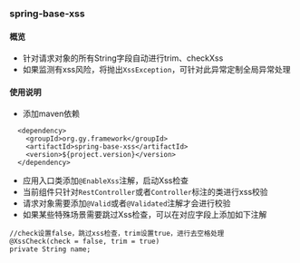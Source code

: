 ### spring-base-xss

#### 概览
- 针对请求对象的所有String字段自动进行trim、checkXss
- 如果监测有xss风险，将抛出`XssException`，可针对此异常定制全局异常处理

#### 使用说明
- 添加maven依赖
```
  <dependency>
    <groupId>org.gy.framework</groupId>
    <artifactId>spring-base-xss</artifactId>
    <version>${project.version}</version>
  </dependency>
```

- 应用入口类添加`@EnableXss`注解，启动Xss检查
- 当前组件只针对`RestController`或者`Controller`标注的类进行xss校验
- 请求对象需要添加`@Valid`或者`@Validated`注解才会进行校验
- 如果某些特殊场景需要跳过Xss检查，可以在对应字段上添加如下注解
```
//check设置false，跳过xss检查，trim设置true，进行去空格处理
@XssCheck(check = false, trim = true)
private String name;
```


